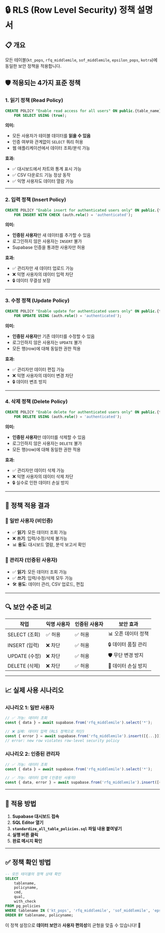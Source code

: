# 🔒 RLS (Row Level Security) 정책 설명서

## 📋 개요
모든 테이블(`kt_pops`, `rfq_middlemile`, `sof_middlemile`, `epsilon_pops`, `kotra`)에 동일한 보안 정책을 적용합니다.

## 🛡️ 적용되는 4가지 표준 정책

### 1. 읽기 정책 (Read Policy)
```sql
CREATE POLICY "Enable read access for all users" ON public.{table_name}
    FOR SELECT USING (true);
```

**의미:**
- 모든 사용자가 테이블 데이터를 **읽을 수 있음**
- 인증 여부와 관계없이 `SELECT` 쿼리 허용
- 웹 애플리케이션에서 데이터 조회/분석 가능

**효과:**
- ✅ 대시보드에서 차트와 통계 표시 가능
- ✅ CSV 다운로드 기능 정상 동작
- ✅ 익명 사용자도 데이터 열람 가능

---

### 2. 입력 정책 (Insert Policy)
```sql
CREATE POLICY "Enable insert for authenticated users only" ON public.{table_name}
    FOR INSERT WITH CHECK (auth.role() = 'authenticated');
```

**의미:**
- **인증된 사용자**만 새 데이터를 추가할 수 있음
- 로그인하지 않은 사용자는 `INSERT` 불가
- Supabase 인증을 통과한 사용자만 허용

**효과:**
- ✅ 관리자만 새 데이터 업로드 가능
- ❌ 익명 사용자의 데이터 입력 차단
- 🔒 데이터 무결성 보장

---

### 3. 수정 정책 (Update Policy)
```sql
CREATE POLICY "Enable update for authenticated users only" ON public.{table_name}
    FOR UPDATE USING (auth.role() = 'authenticated');
```

**의미:**
- **인증된 사용자**만 기존 데이터를 수정할 수 있음
- 로그인하지 않은 사용자는 `UPDATE` 불가
- 모든 행(row)에 대해 동일한 권한 적용

**효과:**
- ✅ 관리자만 데이터 편집 가능
- ❌ 익명 사용자의 데이터 변경 차단
- 🔒 데이터 변조 방지

---

### 4. 삭제 정책 (Delete Policy)
```sql
CREATE POLICY "Enable delete for authenticated users only" ON public.{table_name}
    FOR DELETE USING (auth.role() = 'authenticated');
```

**의미:**
- **인증된 사용자**만 데이터를 삭제할 수 있음
- 로그인하지 않은 사용자는 `DELETE` 불가
- 모든 행(row)에 대해 동일한 권한 적용

**효과:**
- ✅ 관리자만 데이터 삭제 가능
- ❌ 익명 사용자의 데이터 삭제 차단
- 🔒 실수로 인한 데이터 손실 방지

---

## 🎯 정책 적용 결과

### 👀 일반 사용자 (비인증)
- ✅ **읽기**: 모든 데이터 조회 가능
- ❌ **쓰기**: 입력/수정/삭제 불가능
- 📊 **용도**: 대시보드 열람, 분석 보고서 확인

### 🔑 관리자 (인증된 사용자)
- ✅ **읽기**: 모든 데이터 조회 가능
- ✅ **쓰기**: 입력/수정/삭제 모두 가능
- 🛠️ **용도**: 데이터 관리, CSV 업로드, 편집

---

## 🔍 보안 수준 비교

| 작업 | 익명 사용자 | 인증된 사용자 | 보안 효과 |
|------|-------------|---------------|-----------|
| SELECT (조회) | ✅ 허용 | ✅ 허용 | 📊 오픈 데이터 정책 |
| INSERT (입력) | ❌ 차단 | ✅ 허용 | 🔒 데이터 품질 관리 |
| UPDATE (수정) | ❌ 차단 | ✅ 허용 | 🛡️ 무단 변경 방지 |
| DELETE (삭제) | ❌ 차단 | ✅ 허용 | 🚫 데이터 손실 방지 |

---

## 📈 실제 사용 시나리오

### 시나리오 1: 일반 사용자
```javascript
// ✅ 가능: 데이터 조회
const { data } = await supabase.from('rfq_middlemile').select('*');

// ❌ 실패: 데이터 입력 (RLS 정책으로 차단)
const { error } = await supabase.from('rfq_middlemile').insert([{...}]);
// error: new row violates row-level security policy
```

### 시나리오 2: 인증된 관리자
```javascript
// ✅ 가능: 데이터 조회
const { data } = await supabase.from('rfq_middlemile').select('*');

// ✅ 가능: 데이터 입력 (인증된 사용자)
const { data, error } = await supabase.from('rfq_middlemile').insert([{...}]);
```

---

## 🚀 적용 방법

1. **Supabase 대시보드 접속**
2. **SQL Editor 열기**
3. **`standardize_all_table_policies.sql` 파일 내용 붙여넣기**
4. **실행 버튼 클릭**
5. **완료 메시지 확인**

---

## ✅ 정책 확인 방법

```sql
-- 모든 테이블의 정책 상태 확인
SELECT 
    tablename, 
    policyname, 
    cmd,
    qual,
    with_check
FROM pg_policies 
WHERE tablename IN ('kt_pops', 'rfq_middlemile', 'sof_middlemile', 'epsilon_pops', 'kotra')
ORDER BY tablename, policyname;
```

이 정책 설정으로 **데이터 보안**과 **사용자 편의성**의 균형을 맞출 수 있습니다! 🎉 